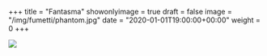 +++
title = "Fantasma"
showonlyimage = true
draft = false
image = "/img/fumetti/phantom.jpg"
date = "2020-01-01T19:00:00+00:00"
weight = 0
+++

<!--more-->
![](/img/fumetti/phantom.jpg)

